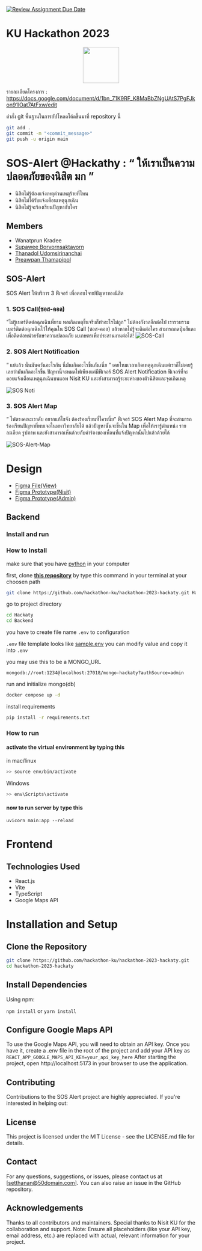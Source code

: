 [![Review Assignment Due Date](https://classroom.github.com/assets/deadline-readme-button-24ddc0f5d75046c5622901739e7c5dd533143b0c8e959d652212380cedb1ea36.svg)](https://classroom.github.com/a/DRfJgED0)
# KU Hackathon 2023 
<p align="center">
<img width="96px" src="https://s3.tech.nisit.ku.ac.th/assets/ku-hackathon/main-logo.webp" />
</p>

รายละเอียดโครงการ : https://docs.google.com/document/d/1bn_71K9RF_K8MaBbZNgUAtS7PgFJkon91lOat7AtFxw/edit


คำสั่ง git พื้นฐานในการอัปโหลดโค้ดขึ้นมาที่ repository นี้

```bash
git add .
git commit -m "<commit_message>"
git push -u origin main
```
# SOS-Alert @Hackathy : “ ให้เราเป็นความปลอดภัยของนิสิต มก ”
* นิสิตไม่รู้ต้องแจ้งเหตุด่วนเหตุร้ายที่ไหน 
* นิสิตไม่ได้รับแจ้งเตือนเหตุฉุกเฉิน 
* นิสิตไม่รู้จะร้องเรียนปัญหากับใคร 
## Members
- Wanatprun Kradee
- [Supawee Borvornsaktavorn](https://github.com/katisd)
- [Thanadol Udomsirinanchai](https://github.com/ThanadolU)
- [Preawpan Thamapipol](https://github.com/Tezigudo)
## SOS-Alert
SOS Alert ให้บริการ 3 ฟีเจอร์ เพื่อตอบโจทย์ปัญหาของนิสิต
### 1. SOS Call(ซอส-คอล)
"ไม่รู้เบอร์ติดต่อฉุกเฉินพี่ยาม พอเกิดเหตุขึ้นจริงก็ทำอะไรไม่ถูก"
ไม่ต้องกังวลอีกต่อไป เรารวบรวมเบอร์ติดต่อฉุกเฉินไว้ให้คุณใน SOS Call
(ซอส-คอล) แล้วหากไม่รู้จะติดต่อใคร สามารถกดปุ่มสีแดงเพื่อติดต่อหน่วยรักษาความปลอดภัย ม.เกษตรเพื่อประสานงานต่อได้!
![SOS-Call](https://github.com/hackathon-ku/hackathon-2023-hackaty/assets/90249534/c04b42bb-9182-4cc3-a4ec-0cb90791a8a9)
### 2. SOS Alert Notification
“ แย่แล้ว นั่นมันควันอะไรกัน นี่มันเกิดอะไรขึ้นกันเนี่ย ” เคยไหมเวลาเกิดเหตุฉุกเฉินแต่เราก็ไม่เคยรู้เลยว่ามันเกิดอะไรขึ้น ปัญหานี้จะหมดไฟเพียงแค่มีฟีเจอร์ SOS Alert Notification ฟีเจอร์ที่จะคอยแจ้งเตือนเหตุฉุกเฉินบนแอพ Nisit KU และยังสามารถรู้ระยะห่างของตัวนิสิตและจุดเกิดเหตุ

![SOS Noti](https://github.com/hackathon-ku/hackathon-2023-hackaty/assets/90249534/2e7b3469-8693-4904-aa20-bef4a3c85302)

### 3. SOS Alert Map
“ ไฟตรงคณะเราดับ อยากแก้ไขจัง ต้องร้องเรียนที่ใครเนี่ย” ฟีเจอร์ SOS Alert Map ที่จะสามารถร้องเรียนปัญหาที่พบเจอในมหาวิทยาลัยได้ แล้วปัญหานั้นจะขึ้นใน Map เพื่อให้เรารู้ตำแหน่ง รายละเอียด รูปภาพ และยังสามารถเห็นด้วยกับคำร้องของเพื่อนที่แจ้งปัญหานั้นไปแล้วด้วยได้

![SOS-Alert-Map](https://github.com/hackathon-ku/hackathon-2023-hackaty/assets/90249534/c04b42bb-9182-4cc3-a4ec-0cb90791a8a9)

# Design

* [Figma File(View)](https://www.figma.com/file/zPxiFBcFd4mtMNQI9ikhJo/Hackatie?type=design&node-id=414%3A2042&mode=design&t=jJY4LnwT1meve31f-1)
* [Figma Prototype(Nisit)](https://www.figma.com/proto/zPxiFBcFd4mtMNQI9ikhJo/Hackatie?type=design&node-id=299-1128&t=CdgRycSST9TvjtWv-1&scaling=min-zoom&page-id=299%3A1127&starting-point-node-id=299%3A1128&mode=design)
* [Figma Prototype(Admin)](https://www.figma.com/proto/zPxiFBcFd4mtMNQI9ikhJo/Hackatie?type=design&node-id=197-1024&t=uQrnKuhiDGom81GL-1&scaling=contain&page-id=0%3A1&starting-point-node-id=197%3A1024&mode=design)

## Backend


### Install and run

### How to Install

make sure that you have [python](https://www.python.org/downloads/) in your computer

first, clone [**this repository**](https://github.com/hackathon-ku/hackathon-2023-hackaty/tree/dev) by type this command in your terminal at your choosen path

```sh
git clone https://github.com/hackathon-ku/hackathon-2023-hackaty.git Hackaty
```

go to project directory

```sh
cd Hackaty
cd Backend
```

 you have to create file name `.env` to configuration


`.env` file template looks like [sample.env](sample.env) you can modify value and copy it into `.env`

you may use this to be a MONGO_URL

```
mongodb://root:1234@localhost:27018/mongo-hackaty?authSource=admin

```

run and initialize mongo(db)
```sh
docker compose up -d
```

install requirements
```sh
pip install -r requirements.txt
```


### How to run

#### activate the virtual environment by typing this

in mac/linux

```sh
>> source env/bin/activate
```

Windows
```sh
>> env\Scripts\activate
```

#### now to run server by type this

```
uvicorn main:app --reload
```
# Frontend
## Technologies Used

- React.js
- Vite
- TypeScript
- Google Maps API
# Installation and Setup

## Clone the Repository
```bash
git clone https://github.com/hackathon-ku/hackathon-2023-hackaty.git
cd hackathon-2023-hackaty
```

## Install Dependencies

Using npm:

`npm install`
or
`yarn install`

## Configure Google Maps API

To use the Google Maps API, you will need to obtain an API key. Once you have it, create a .env file in the root of the project and add your API key as
```REACT_APP_GOOGLE_MAPS_API_KEY=your_api_key_here```
After starting the project, open http://localhost:5173 in your browser to use the application.

## Contributing

Contributions to the SOS Alert project are highly appreciated. If you're interested in helping out:

## License

This project is licensed under the MIT License - see the LICENSE.md file for details.

## Contact

For any questions, suggestions, or issues, please contact us at [setthanan@50domain.com]. You can also raise an issue in the GitHub repository.

## Acknowledgements

Thanks to all contributors and maintainers.
Special thanks to Nisit KU for the collaboration and support.
Note: Ensure all placeholders (like your API key, email address, etc.) are replaced with actual, relevant information for your project.

